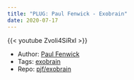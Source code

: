 ```yaml
---
title: "PLUG: Paul Fenwick - Exobrain"
date: 2020-07-17
---
```


{{< youtube Zvoli4SiRxI >}}

- Author: [Paul Fenwick]
- Tags: [exobrain]
- Repo: [pjf/exobrain](https://github.com/pjf/exobrain)


[Paul Fenwick]: ../people/paul-fenwick.md
[exobrain]: ../exobrain.md
